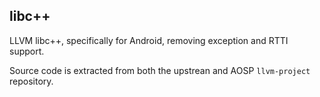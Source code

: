 ## libc++

LLVM libc++, specifically for Android, removing exception and RTTI support.

Source code is extracted from both the upstrean and AOSP `llvm-project` repository.
